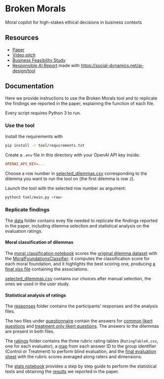 # Broken Morals

Moral copilot for high-stakes ethical decisions in business contexts

## Resources

- [Paper](paper/broken-morals.pdf)
- [Video pitch](TODO)
- [Business Feasibility Study](handins/business-feasibility-study.pdf)
- [Responsible AI Report](handins/results-development-2025-5-29.pdf) made with https://social-dynamics.net/ai-design/tool

## Documentation

Here we provide instructions to use the Broken Morals tool
and to replicate the findings we reported in the paper, explaining the function of each file.

Every script requires Python 3 to run.

### Use the tool

Install the requirements with

```bash
pip install -r tool/requirements.txt
```

Create a `.env` file in this directory with your OpenAI API key inside:

```ini
OPENAI_API_KEY=...
```

Choose a row number in [selected_dilemmas.csv](data/dilemmas/selected_dilemmas.csv) corresponding to the dilemma you want to run the tool on (the first dilemma is row `2`).

Launch the tool with the selected row number as argument:

```bash
python3 tool/main.py <row>
```

### Replicate findings

The [data](data) folder contains evey file needed to replicate the findings reported in the paper, including dilemma selection and statistical analysis on the evaluation ratings.

#### Moral classification of dilemmas

The [moral classification notebook](data/dilemmas/moral_classification.ipynb) scores the [original dilemma dataset](data/dilemmas/crafting_tech_8_business_ethics.csv) with the [MoralFoundationsClassifier](https://huggingface.co/MMADS/MoralFoundationsClassifier): it computes the classification score for each moral foundation, and it highlights the best scoring one, producing [a final xlsx file](data/dilemmas/moral_classification_scored.xlsx) containing the associations.

[selected_dilemmas.csv](data/dilemmas/selected_dilemmas.csv) contains our choices after manual selection, the ones we used in the user study.

#### Statistical analysis of ratings

The [responses](data/responses/) folder contains the participants' responses and the analysis files.

The two files under [questionnaire](data/responses/questionnarie/) contain the answers for [common likert questions](data/responses/questionnarie/ResponsesQuestionarie.csv) and [treatment only likert questions](data/responses/questionnarie/ToolQuestionarie.csv). The answers to the dilemmas are present in both files.

The [ratings](data/responses/ratings/) folder contains the three rubric rating tables (`RatingTableX.csv`, one for each evaluator), a [map](data/responses/ratings/AnswerID_Group.csv) from each answer ID to the group identifier (Control or Treatment) to perform blind evaluation, and the [final evaluation sheet](data/responses/ratings/FinalDataset.csv) with the rubric scores averaged along raters and dimensions.

The [stats notebook](data/responses/stats.ipynb) provides a step by step guide to perform the statistical tests and obtaining the [results](data/responses/statistical_analysis_results.csv) we reported in the paper.
